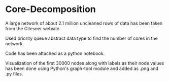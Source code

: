 # Core-Decomposition

A large network of about 2.1 million uncleaned rows of data has been taken from the Citeseer website.

Used priority queue abstract data type to find the number of cores in the network.

Code has been attached as a python notebook.

Visualization of the first 30000 nodes along with labels as their node values has been done using Python's graph-tool module and added as .png and .py files. 

